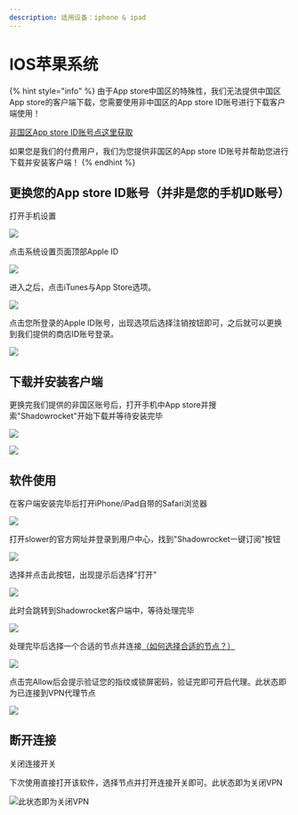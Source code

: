```yaml
---
description: 适用设备：iphone & ipad
---
```


# IOS苹果系统

{% hint style="info" %}
由于App store中国区的特殊性，我们无法提供中国区App store的客户端下载，您需要使用非中国区的App store ID账号进行下载客户端使用！

[非国区App store ID账号点这里获取]()

如果您是我们的付费用户，我们为您提供非国区的App store ID账号并帮助您进行下载并安装客户端！
{% endhint %}

## 更换您的App store ID账号（并非是您的手机ID账号） <a id="geng-huan-nin-de-app-store-id-zhang-hao-bing-fei-shi-nin-de-shou-ji-id-zhang-hao"></a>

打开手机设置

![](https://slower.coding.net/p/slower/git/raw/master/80cb39dbb6fd52662d0dddc2a018972bd50736c6.png)

点击系统设置页面顶部Apple ID

![](https://slower.coding.net/p/slower/git/raw/master/cb8065380cd791231cbc75a2a6345982b3b7808c.png)

进入之后，点击iTunes与App Store选项。

![](https://slower.coding.net/p/slower/git/raw/master/908fa0ec08fa513d74ea8d08366d55fbb3fbd9a0.png)

点击您所登录的Apple ID账号，出现选项后选择注销按钮即可，之后就可以更换到我们提供的商店ID账号登录。

![](https://slower.coding.net/p/slower/git/raw/master/94cad1c8a786c917a47bb2efc23d70cf3ac757e8.png)

## 下载并安装客户端 <a id="xia-zai-bing-an-zhuang-ke-hu-duan"></a>

更换完我们提供的非国区账号后，打开手机中App store并搜索"Shadowrocket"开始下载并等待安装完毕

![](https://slower.coding.net/p/slower/git/raw/master/Snipaste_2019-07-25_00-04-11.png)

![](https://slower.coding.net/p/slower/git/raw/master/Snipaste_2019-07-25_00-00-59.png)

## 软件使用 <a id="ruan-jian-shi-yong"></a>

在客户端安装完毕后打开iPhone/iPad自带的Safari浏览器

![](https://slower.coding.net/p/slower/git/raw/master/Snipaste_2019-07-25_00-10-09.png)

打开slower的官方网址并登录到用户中心，找到"Shadowrocket一键订阅"按钮

![](https://slower.coding.net/p/slower/git/raw/master/Snipaste_2019-07-25_00-11-08.png)

选择并点击此按钮，出现提示后选择"打开"

![](https://slower.coding.net/p/slower/git/raw/master/Snipaste_2019-07-25_00-11-46.png)

此时会跳转到Shadowrocket客户端中，等待处理完毕

![](https://slower.coding.net/p/slower/git/raw/master/%E5%BE%AE%E4%BF%A1%E5%9B%BE%E7%89%87_20190725001201.jpg)

处理完毕后选择一个合适的节点并连接[（如何选择合适的节点？）](https://docs.slowerssr.top/wang-zhan-shi-yong/jie-dian-tui-jian)​

![](https://slower.coding.net/p/slower/git/raw/master/5cf13ed64656825240.png)

点击完Allow后会提示验证您的指纹或锁屏密码，验证完即可开启代理。此状态即为已连接到VPN代理节点

![](https://slower.coding.net/p/slower/git/raw/master/5cf13f036433285824.png)

## **断开连接** <a id="duan-kai-lian-jie"></a>

关闭连接开关

下次使用直接打开该软件，选择节点并打开连接开关即可。此状态即为关闭VPN

![&#x6B64;&#x72B6;&#x6001;&#x5373;&#x4E3A;&#x5173;&#x95ED;VPN](https://slower.coding.net/p/slower/git/raw/master/5cf13f3f64af477024.png)

